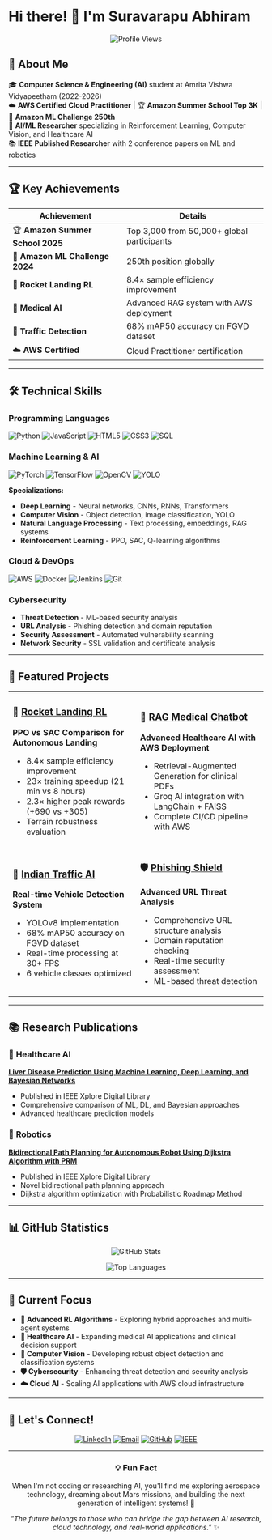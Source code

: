 # Hi there! 👋 I'm Suravarapu Abhiram

<div align="center">

![Profile Views](https://komarev.com/ghpvc/?username=Abhiram678&color=blueviolet&style=flat-square&label=Profile+Views)

</div>

## 🚀 About Me

🎓 **Computer Science & Engineering (AI)** student at Amrita Vishwa Vidyapeetham (2022-2026)  
☁️ **AWS Certified Cloud Practitioner** | 🏆 **Amazon Summer School Top 3K** | 🥇 **Amazon ML Challenge 250th**  
🤖 **AI/ML Researcher** specializing in Reinforcement Learning, Computer Vision, and Healthcare AI  
📚 **IEEE Published Researcher** with 2 conference papers on ML and robotics  

---

## 🏆 Key Achievements

| Achievement | Details |
|-------------|---------|
| 🏆 **Amazon Summer School 2025** | Top 3,000 from 50,000+ global participants |
| 🥇 **Amazon ML Challenge 2024** | 250th position globally |
| 🚀 **Rocket Landing RL** | 8.4× sample efficiency improvement |
| 🏥 **Medical AI** | Advanced RAG system with AWS deployment |
| 🚗 **Traffic Detection** | 68% mAP50 accuracy on FGVD dataset |
| ☁️ **AWS Certified** | Cloud Practitioner certification |

---

## 🛠️ Technical Skills

### **Programming Languages**
![Python](https://img.shields.io/badge/Python-3776AB?style=for-the-badge&logo=python&logoColor=white)
![JavaScript](https://img.shields.io/badge/JavaScript-F7DF1E?style=for-the-badge&logo=javascript&logoColor=black)
![HTML5](https://img.shields.io/badge/HTML5-E34F26?style=for-the-badge&logo=html5&logoColor=white)
![CSS3](https://img.shields.io/badge/CSS3-1572B6?style=for-the-badge&logo=css3&logoColor=white)
![SQL](https://img.shields.io/badge/SQL-336791?style=for-the-badge&logo=postgresql&logoColor=white)

### **Machine Learning & AI**
![PyTorch](https://img.shields.io/badge/PyTorch-EE4C2C?style=for-the-badge&logo=pytorch&logoColor=white)
![TensorFlow](https://img.shields.io/badge/TensorFlow-FF6F00?style=for-the-badge&logo=tensorflow&logoColor=white)
![OpenCV](https://img.shields.io/badge/OpenCV-5C3EE8?style=for-the-badge&logo=opencv&logoColor=white)
![YOLO](https://img.shields.io/badge/YOLO-00FFFF?style=for-the-badge&logo=yolo&logoColor=white)

**Specializations:**
- **Deep Learning** - Neural networks, CNNs, RNNs, Transformers
- **Computer Vision** - Object detection, image classification, YOLO
- **Natural Language Processing** - Text processing, embeddings, RAG systems
- **Reinforcement Learning** - PPO, SAC, Q-learning algorithms

### **Cloud & DevOps**
![AWS](https://img.shields.io/badge/AWS-232F3E?style=for-the-badge&logo=amazon-aws&logoColor=white)
![Docker](https://img.shields.io/badge/Docker-2496ED?style=for-the-badge&logo=docker&logoColor=white)
![Jenkins](https://img.shields.io/badge/Jenkins-D24939?style=for-the-badge&logo=jenkins&logoColor=white)
![Git](https://img.shields.io/badge/Git-F05032?style=for-the-badge&logo=git&logoColor=white)

### **Cybersecurity**
- **Threat Detection** - ML-based security analysis
- **URL Analysis** - Phishing detection and domain reputation
- **Security Assessment** - Automated vulnerability scanning
- **Network Security** - SSL validation and certificate analysis

---

## 🎯 Featured Projects

<table>
<tr>
<td width="50%">

### 🚀 [Rocket Landing RL](https://github.com/Abhiram678/Rocket_landing)
**PPO vs SAC Comparison for Autonomous Landing**
- 8.4× sample efficiency improvement
- 23× training speedup (21 min vs 8 hours)
- 2.3× higher peak rewards (+690 vs +305)
- Terrain robustness evaluation

</td>
<td width="50%">

### 🏥 [RAG Medical Chatbot](https://github.com/Abhiram678/RAG_MEDICAL_CHATBOT)
**Advanced Healthcare AI with AWS Deployment**
- Retrieval-Augmented Generation for clinical PDFs
- Groq AI integration with LangChain + FAISS
- Complete CI/CD pipeline with AWS

</td>
</tr>
<tr>
<td width="50%">

### 🚗 [Indian Traffic AI](https://github.com/Abhiram678/indian-traffic-ai)
**Real-time Vehicle Detection System**
- YOLOv8 implementation
- 68% mAP50 accuracy on FGVD dataset
- Real-time processing at 30+ FPS
- 6 vehicle classes optimized

</td>
<td width="50%">

### 🛡️ [Phishing Shield](https://github.com/Abhiram678/phishing_shield)
**Advanced URL Threat Analysis**
- Comprehensive URL structure analysis
- Domain reputation checking
- Real-time security assessment
- ML-based threat detection

</td>
</tr>
</table>

---

## 📚 Research Publications

### 🏥 **Healthcare AI**
**[Liver Disease Prediction Using Machine Learning, Deep Learning, and Bayesian Networks](https://ieeexplore.ieee.org/document/10986922)**
- Published in IEEE Xplore Digital Library
- Comprehensive comparison of ML, DL, and Bayesian approaches
- Advanced healthcare prediction models

### 🤖 **Robotics**
**[Bidirectional Path Planning for Autonomous Robot Using Dijkstra Algorithm with PRM](https://ieeexplore.ieee.org/document/10958215)**
- Published in IEEE Xplore Digital Library
- Novel bidirectional path planning approach
- Dijkstra algorithm optimization with Probabilistic Roadmap Method

---

## 📊 GitHub Statistics

<div align="center">

![GitHub Stats](https://github-readme-stats.vercel.app/api?username=Abhiram678&show_icons=true&theme=tokyonight&hide_border=true&count_private=true)

![Top Languages](https://github-readme-stats.vercel.app/api/top-langs/?username=Abhiram678&layout=compact&theme=tokyonight&hide_border=true)

</div>

---

## 🎯 Current Focus

- **🤖 Advanced RL Algorithms** - Exploring hybrid approaches and multi-agent systems
- **🏥 Healthcare AI** - Expanding medical AI applications and clinical decision support
- **🚗 Computer Vision** - Developing robust object detection and classification systems
- **🛡️ Cybersecurity** - Enhancing threat detection and security analysis
- **☁️ Cloud AI** - Scaling AI applications with AWS cloud infrastructure

---

## 🤝 Let's Connect!

<div align="center">

[![LinkedIn](https://img.shields.io/badge/LinkedIn-0077B5?style=for-the-badge&logo=linkedin&logoColor=white)](https://www.linkedin.com/in/abhiram-suravarapu-833057256/)
[![Email](https://img.shields.io/badge/Email-D14836?style=for-the-badge&logo=gmail&logoColor=white)](mailto:suravarapuabhiram67@gmail.com)
[![GitHub](https://img.shields.io/badge/GitHub-100000?style=for-the-badge&logo=github&logoColor=white)](https://github.com/Abhiram678)
[![IEEE](https://img.shields.io/badge/IEEE-00629B?style=for-the-badge&logo=ieee&logoColor=white)](https://ieeexplore.ieee.org/author/542474821552099)

</div>

---

<div align="center">

### 💡 Fun Fact
When I'm not coding or researching AI, you'll find me exploring aerospace technology, dreaming about Mars missions, and building the next generation of intelligent systems! 🚀

*"The future belongs to those who can bridge the gap between AI research, cloud technology, and real-world applications."* ✨

</div>
